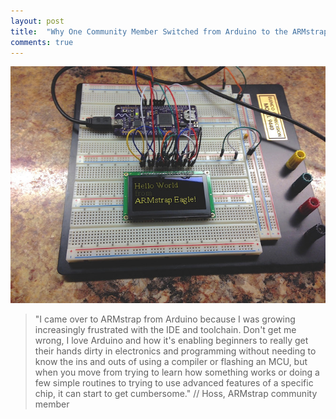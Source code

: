 ```yaml
---
layout: post
title:  "Why One Community Member Switched from Arduino to the ARMstrap Eagle"
comments: true
---
```

![Hoss Development Setup](/img/posts/2014/08/hoss-eagle-breadboard.jpg)

> "I came over to ARMstrap from Arduino because I was growing increasingly frustrated with the IDE and toolchain. Don't get me wrong, I love Arduino and how it's enabling beginners to really get their hands dirty in electronics and programming without needing to know the ins and outs of using a compiler or flashing an MCU, but when you move from trying to learn how something works or doing a few simple routines to trying to use advanced features of a specific chip, it can start to get cumbersome." // Hoss, ARMstrap community member
